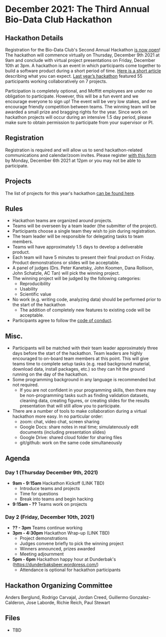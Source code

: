 # December 2021: The Third Annual Bio-Data Club Hackathon

## Hackathon Details

Registration for the Bio-Data Club's Second Annual Hackathon [is now open](https://forms.gle/4UQSkdTWGhwTV1cz7)! The hackathon will commence  virtually on Thursday, December 9th 2021 at 9am and conclude with virtual project presentations on Friday, December 10th at 3pm. A hackathon is an event in which participants come together to build a software product during a short period of time. [Here is a short article](https://www.rasmussen.edu/degrees/technology/blog/what-is-a-hackathon/) describing what you can expect. [Last year’s hackathon](https://github.com/pstew/biodataclub/tree/master/meetings/2020-12_hackathon) featured 55 participants working collaboratively on 7 projects. 

Participation is completely optional, and Moffitt employees are under no obligation to participate. However, this will be a fun event and we encourage everyone to sign up! The event will be very low stakes, and we encourage friendly competition between teams. The winning team will be awarded a small prize and bragging rights for the year. Since work on hackathon projects will occur during an intensive 1.5 day period, please make sure to obtain permission to participate from your supervisor or PI. 

## Registration
Registration is required and will allow us to send hackathon-related communications and calendar/zoom invites. Please register [with this form](https://forms.gle/4UQSkdTWGhwTV1cz7) by Monday, December 6th 2021 at 12pm or you may not be able to participate. 

## Projects
The list of projects for this year's hackathon [can be found here](https://www.biodataclub.org/hackathon-2021-projects/). 

## Rules
- Hackathon teams are organized around projects. 
- Teams will be overseen by a team leader (the submitter of the project).
- Participants choose a single team they wish to join during registration. 
- The team leader will be responsible for delegating tasks to team members.
- Teams will have approximately 1.5 days to develop a deliverable product. 
- Each team will have 5 minutes to present their final product on Friday. Product demonstrations or slides will be acceptable.
- A panel of judges (Drs. Peter Kanetsky, John Koomen, Dana Rollison, John Schatzle, AC Tan) will pick the winning project. 
- The winning project will be judged by the following categories:
  - Reproducibility
  - Usability
  - Scientific value
- No work (e.g. writing code, analyzing data) should be performed prior to the start of the hackathon
  - The addition of completely new features to existing code will be acceptable. 
- Participants agree to follow the [code of conduct](https://github.com/pstew/biodataclub/blob/master/meetings/2021-12_hackathon/CoC/code_of_conduct.md).

## Misc.
- Participants will be matched with their team leader approximately three days before the start of the hackathon. Team leaders are highly encouraged to on-board team members at this point. This will give teams time to complete setup tasks (e.g. read background material, download data, install packages, etc.) so they can hit the ground running on the day of the hackathon. 
- Some programming background in any language is recommended but not required. 
  - If you are not confident in your programming skills, then there may be non-programming tasks such as finding validation datasets, cleaning data, creating figures, or creating slides for the results presentation that will still allow you to participate. 
- There are a number of tools to make collaboration during a virtual hackathon more easy. In no particular order:
  - zoom: chat, video chat, screen sharing
  - Google Docs: share notes in real time; simulatenously edit documents (including presentation slides)
  - Google Drive: shared cloud folder for sharing files 
  - git/github: work on the same code simultaneously 

## Agenda

### Day 1 (Thursday December 9th, 2021)
- **9am - 9:15am** Hackathon Kickoff (LINK TBD)
  - Introduce teams and projects
  - Time for questions
  - Break into teams and begin hacking
- **9:15am - ??** Teams work on projects

### Day 2 (Friday, December 10th, 2021)
- **?? - 3pm** Teams continue working
- **3pm - 4:30pm** Hackathon Wrap-up (LINK TBD)
  - Project demonstrations
  - Judges convene briefly to pick the winning project
  - Winners announced, prizes awarded
  - Meeting adjournment
- **5pm - 6pm** Hackathon happy hour at Dunderbak's (https://dunderbaksbeer.wordpress.com/)
  - Attendance is optional for hackathon participants

## Hackathon Organizing Committee
Anders Berglund, Rodrigo Carvajal, Jordan Creed, Guillermo Gonzalez-Calderon, Jose Laborde, Richie Reich, Paul Stewart

## Files
* TBD
